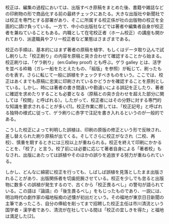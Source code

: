 校正は、編集の過程においては、出版すべき原稿をまとめた後、書籍や雑誌などの印刷物の形で商品化する前の最終チェックにあたる。大きな出版社や新聞社では校正を専門とする部署があり、そこに所属する校正係が社の出版物の校正を全面的に請け負っている。一方で、中小の出版社などでは著者や編集者自身が校正者を兼ねていることもある。内職として在宅校正者（ホーム校正）の講座も開かれており、派遣職員やフリー校正者など業態はさまざまである。

校正の手順は、基本的にはまず著者の原稿を植字、もしくはデータ取り込んで試し刷りした「校正刷り」の内容を原稿と突き合わせて確認することから始まる。校正刷りは、「ゲラ刷り」 (en:Galley proof) とも呼ぶ。ゲラ galley とは、活字を並べる枠箱（ガレー船をたとえたもの、「組版」を参照）が転じて、刷ったものを表す。さらに転じて一般に誤植をチェックすべきものをいう。ここでは、校正はあくまでも原稿に忠実に印刷されているかどうかを確認することを原則としている。しかし、時には著者の書き間違いや勘違いによる誤記を正したり、著者に確認を求めたりすることも必要となる（原稿との突き合わせを超えた部分に関しては「校閲」と呼ばれる）。したがって、校正者にはその分野に対する専門的な知識を要求されることが多い[1]。校正作業に際しては、「校正記号」と呼ばれる独特の様式に従って、ゲラ刷りに赤字で注記を書き入れるというのが一般的である。

こうした校正によって判明した誤植は、印刷の原版の修正という形で反映され、差し替えられた刷り原稿が出てくる。そしてさらに校正がなされ（二校、再校）、慎重を期するときには三校以上が重ねられる。校正を終えて印刷にかかることを、「校了」と言う。校了前には必要に応じて著者自身による「著者校」もなされ、出版にあたっては誤植やそのほかの誤りを追放する努力が重ねられている。

しかし、どんなに綿密に校正を行っても、しばしば誤植を見落としたまま出版されることがあり、出版関係者を切歯扼腕させている。校正を少しでも怠ると出版物に数多くの誤植が発生するので、古くから「校正畏るべし」の警句が語られている。この語は『論語』の「後生畏るべし」をもじったものであり、一説には、明治時代の劇作家の福地桜痴の述懐が初出だという。その福地が東京日日新聞の主筆であったころ、自分の俸給を削ってまで招聘した校正主任は市川清流という国学者・漢学者であり、清流が在社している間は「校正の宜しきを得た」と福地は満足した[2]。